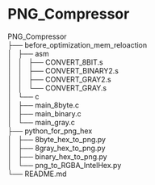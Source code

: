 # PNG_Compressor  

PNG_Compressor  
├── before_optimization_mem_reloaction  
│   ├── asm  
│   │   ├── CONVERT_8BIT.s  
│   │   ├── CONVERT_BINARY2.s  
│   │   ├── CONVERT_GRAY2.s  
│   │   └── CONVERT_GRAY.s  
│   └── c  
│       ├── main_8byte.c  
│       ├── main_binary.c  
│       └── main_gray.c  
├── python_for_png_hex  
│   ├── 8byte_hex_to_png.py  
│   ├── 8gray_hex_to_png.py  
│   ├── binary_hex_to_png.py  
│   └── png_to_RGBA_IntelHex.py  
└── README.md  